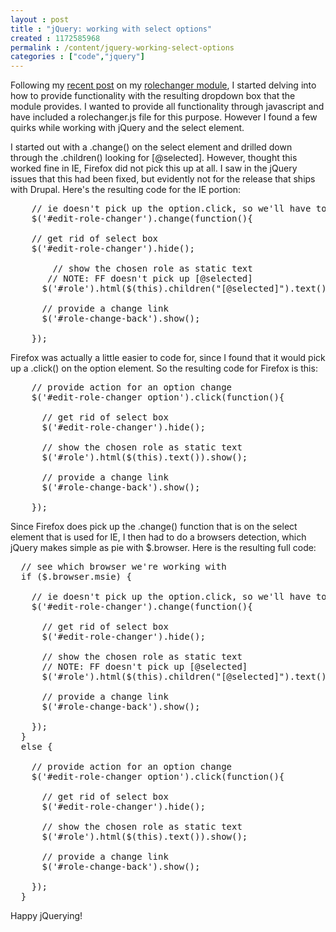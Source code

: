 ```yaml
---
layout : post
title : "jQuery: working with select options"
created : 1172585968
permalink : /content/jquery-working-select-options
categories : ["code","jquery"]
---
```

Following my <a href="/rolechanger/">recent post</a> on my <a href="http://drupal.org/project/rolechanger/">rolechanger module</a>, I started delving into how to provide functionality with the resulting dropdown box that the module provides. I wanted to provide all functionality through javascript and have included a rolechanger.js file for this purpose. However I found a few quirks while working with jQuery and the select element.

I started out with a .change() on the select element and drilled down through the .children() looking for [@selected]. However, thought this worked fine in IE, Firefox did not pick this up at all. I saw in the jQuery issues that this had been fixed, but evidently not for the release that ships with Drupal. Here's the resulting code for the IE portion:
<pre>
    // ie doesn't pick up the option.click, so we'll have to use the select.change
    $('#edit-role-changer').change(function(){

  	// get rid of select box
  	$('#edit-role-changer').hide();

        // show the chosen role as static text
       // NOTE: FF doesn't pick up [@selected]
      $('#role').html($(this).children("[@selected]").text()).show();

      // provide a change link
      $('#role-change-back').show();

    });
</pre>

Firefox was actually a little easier to code for, since I found that it would pick up a .click() on the option element. So the resulting code for Firefox is this:
<pre>
    // provide action for an option change
    $('#edit-role-changer option').click(function(){

  	  // get rid of select box
  	  $('#edit-role-changer').hide();

  	  // show the chosen role as static text
      $('#role').html($(this).text()).show();

      // provide a change link
      $('#role-change-back').show();

    });
</pre>

Since Firefox does pick up the .change() function that is on the select element that is used for IE, I then had to do a browsers detection, which jQuery makes simple as pie with $.browser. Here is the resulting full code:
<pre>
  // see which browser we're working with
  if ($.browser.msie) {

    // ie doesn't pick up the option.click, so we'll have to use the select.change
    $('#edit-role-changer').change(function(){

  	  // get rid of select box
  	  $('#edit-role-changer').hide();

  	  // show the chosen role as static text
  	  // NOTE: FF doesn't pick up [@selected]
      $('#role').html($(this).children("[@selected]").text()).show();

      // provide a change link
      $('#role-change-back').show();

    });
  }
  else {

    // provide action for an option change
    $('#edit-role-changer option').click(function(){

  	  // get rid of select box
  	  $('#edit-role-changer').hide();

  	  // show the chosen role as static text
      $('#role').html($(this).text()).show();

      // provide a change link
      $('#role-change-back').show();

    });
  }
</pre>

Happy jQuerying!